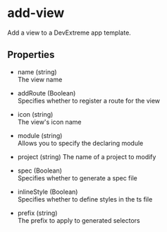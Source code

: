 # add-view

Add a view to a DevExtreme app template.

## Properties

- name (string)  
 The view name

- addRoute (Boolean)  
 Specifies whether to register a route for the view

- icon (string)  
 The view's icon name

- module (string)  
 Allows you to specify the declaring module

- project (string)
 The name of a project to modify

- spec (Boolean)  
 Specifies whether to generate a spec file

- inlineStyle (Boolean)  
 Specifies whether to define styles in the ts file

- prefix (string)  
 The prefix to apply to generated selectors
